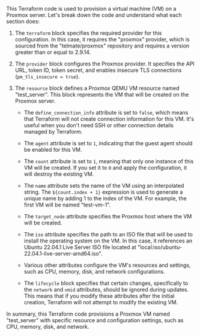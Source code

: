 This Terraform code is used to provision a virtual machine (VM) on a Proxmox server. Let's break down the code and understand what each section does:

1. The `terraform` block specifies the required provider for this configuration. In this case, it requires the "proxmox" provider, which is sourced from the "telmate/proxmox" repository and requires a version greater than or equal to 2.9.14.

2. The `provider` block configures the Proxmox provider. It specifies the API URL, token ID, token secret, and enables insecure TLS connections (`pm_tls_insecure = true`).

3. The `resource` block defines a Proxmox QEMU VM resource named "test_server". This block represents the VM that will be created on the Proxmox server.

   - The `define_connection_info` attribute is set to `false`, which means that Terraform will not create connection information for this VM. It's useful when you don't need SSH or other connection details managed by Terraform.

   - The `agent` attribute is set to `1`, indicating that the guest agent should be enabled for this VM.

   - The `count` attribute is set to `1`, meaning that only one instance of this VM will be created. If you set it to `0` and apply the configuration, it will destroy the existing VM.

   - The `name` attribute sets the name of the VM using an interpolated string. The `${count.index + 1}` expression is used to generate a unique name by adding 1 to the index of the VM. For example, the first VM will be named "test-vm-1".

   - The `target_node` attribute specifies the Proxmox host where the VM will be created.

   - The `iso` attribute specifies the path to an ISO file that will be used to install the operating system on the VM. In this case, it references an Ubuntu 22.04.1 Live Server ISO file located at "local:iso/ubuntu-22.04.1-live-server-amd64.iso".

   - Various other attributes configure the VM's resources and settings, such as CPU, memory, disk, and network configurations.

   - The `lifecycle` block specifies that certain changes, specifically to the `network` and `vmid` attributes, should be ignored during updates. This means that if you modify these attributes after the initial creation, Terraform will not attempt to modify the existing VM.

In summary, this Terraform code provisions a Proxmox VM named "test_server" with specific resource and configuration settings, such as CPU, memory, disk, and network.